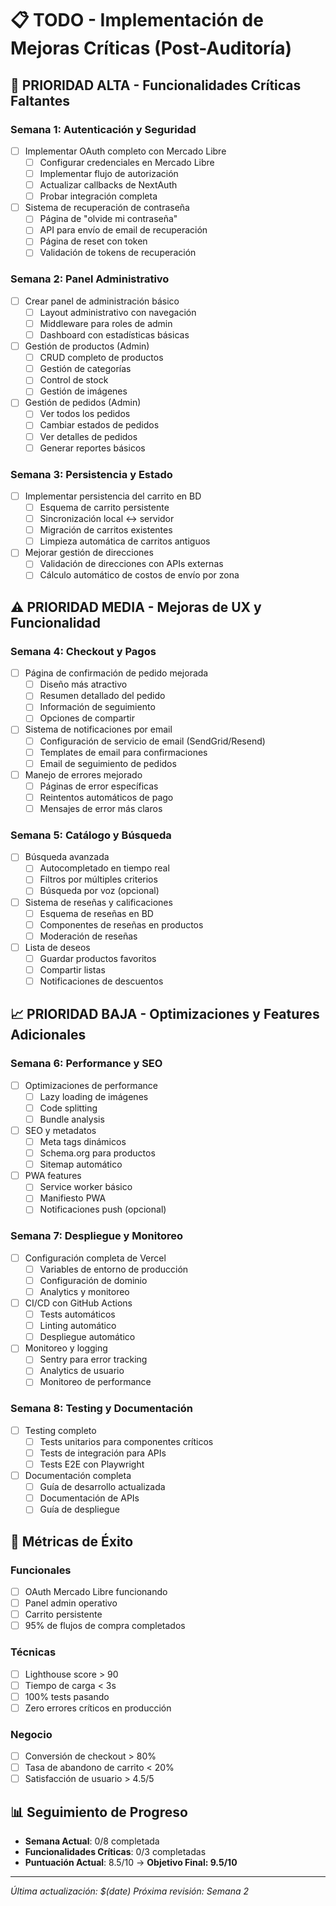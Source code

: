 # 📋 TODO - Implementación de Mejoras Críticas (Post-Auditoría)

## 🚨 PRIORIDAD ALTA - Funcionalidades Críticas Faltantes

### Semana 1: Autenticación y Seguridad
- [ ] Implementar OAuth completo con Mercado Libre
  - [ ] Configurar credenciales en Mercado Libre
  - [ ] Implementar flujo de autorización
  - [ ] Actualizar callbacks de NextAuth
  - [ ] Probar integración completa
- [ ] Sistema de recuperación de contraseña
  - [ ] Página de "olvide mi contraseña"
  - [ ] API para envío de email de recuperación
  - [ ] Página de reset con token
  - [ ] Validación de tokens de recuperación

### Semana 2: Panel Administrativo
- [ ] Crear panel de administración básico
  - [ ] Layout administrativo con navegación
  - [ ] Middleware para roles de admin
  - [ ] Dashboard con estadísticas básicas
- [ ] Gestión de productos (Admin)
  - [ ] CRUD completo de productos
  - [ ] Gestión de categorías
  - [ ] Control de stock
  - [ ] Gestión de imágenes
- [ ] Gestión de pedidos (Admin)
  - [ ] Ver todos los pedidos
  - [ ] Cambiar estados de pedidos
  - [ ] Ver detalles de pedidos
  - [ ] Generar reportes básicos

### Semana 3: Persistencia y Estado
- [ ] Implementar persistencia del carrito en BD
  - [ ] Esquema de carrito persistente
  - [ ] Sincronización local ↔ servidor
  - [ ] Migración de carritos existentes
  - [ ] Limpieza automática de carritos antiguos
- [ ] Mejorar gestión de direcciones
  - [ ] Validación de direcciones con APIs externas
  - [ ] Cálculo automático de costos de envío por zona

## ⚠️ PRIORIDAD MEDIA - Mejoras de UX y Funcionalidad

### Semana 4: Checkout y Pagos
- [ ] Página de confirmación de pedido mejorada
  - [ ] Diseño más atractivo
  - [ ] Resumen detallado del pedido
  - [ ] Información de seguimiento
  - [ ] Opciones de compartir
- [ ] Sistema de notificaciones por email
  - [ ] Configuración de servicio de email (SendGrid/Resend)
  - [ ] Templates de email para confirmaciones
  - [ ] Email de seguimiento de pedidos
- [ ] Manejo de errores mejorado
  - [ ] Páginas de error específicas
  - [ ] Reintentos automáticos de pago
  - [ ] Mensajes de error más claros

### Semana 5: Catálogo y Búsqueda
- [ ] Búsqueda avanzada
  - [ ] Autocompletado en tiempo real
  - [ ] Filtros por múltiples criterios
  - [ ] Búsqueda por voz (opcional)
- [ ] Sistema de reseñas y calificaciones
  - [ ] Esquema de reseñas en BD
  - [ ] Componentes de reseñas en productos
  - [ ] Moderación de reseñas
- [ ] Lista de deseos
  - [ ] Guardar productos favoritos
  - [ ] Compartir listas
  - [ ] Notificaciones de descuentos

## 📈 PRIORIDAD BAJA - Optimizaciones y Features Adicionales

### Semana 6: Performance y SEO
- [ ] Optimizaciones de performance
  - [ ] Lazy loading de imágenes
  - [ ] Code splitting
  - [ ] Bundle analysis
- [ ] SEO y metadatos
  - [ ] Meta tags dinámicos
  - [ ] Schema.org para productos
  - [ ] Sitemap automático
- [ ] PWA features
  - [ ] Service worker básico
  - [ ] Manifiesto PWA
  - [ ] Notificaciones push (opcional)

### Semana 7: Despliegue y Monitoreo
- [ ] Configuración completa de Vercel
  - [ ] Variables de entorno de producción
  - [ ] Configuración de dominio
  - [ ] Analytics y monitoreo
- [ ] CI/CD con GitHub Actions
  - [ ] Tests automáticos
  - [ ] Linting automático
  - [ ] Despliegue automático
- [ ] Monitoreo y logging
  - [ ] Sentry para error tracking
  - [ ] Analytics de usuario
  - [ ] Monitoreo de performance

### Semana 8: Testing y Documentación
- [ ] Testing completo
  - [ ] Tests unitarios para componentes críticos
  - [ ] Tests de integración para APIs
  - [ ] Tests E2E con Playwright
- [ ] Documentación completa
  - [ ] Guía de desarrollo actualizada
  - [ ] Documentación de APIs
  - [ ] Guía de despliegue

## 🎯 Métricas de Éxito

### Funcionales
- [ ] OAuth Mercado Libre funcionando
- [ ] Panel admin operativo
- [ ] Carrito persistente
- [ ] 95% de flujos de compra completados

### Técnicas
- [ ] Lighthouse score > 90
- [ ] Tiempo de carga < 3s
- [ ] 100% tests pasando
- [ ] Zero errores críticos en producción

### Negocio
- [ ] Conversión de checkout > 80%
- [ ] Tasa de abandono de carrito < 20%
- [ ] Satisfacción de usuario > 4.5/5

## 📊 Seguimiento de Progreso

- **Semana Actual**: 0/8 completada
- **Funcionalidades Críticas**: 0/3 completadas
- **Puntuación Actual**: 8.5/10 → **Objetivo Final: 9.5/10**

---

*Última actualización: $(date)*
*Próxima revisión: Semana 2*
